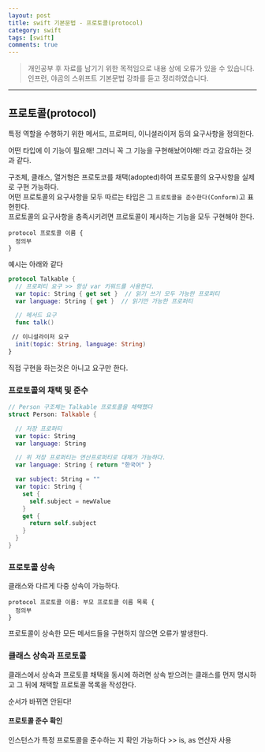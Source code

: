 ```yaml
---
layout: post
title: swift 기본문법 - 프로토콜(protocol)
category: swift
tags: [swift]
comments: true
---
```


> 개인공부 후 자료를 남기기 위한 목적임으로 내용 상에 오류가 있을 수 있습니다.    
인프런, 야곰의 스위프트 기본문법 강좌를 듣고 정리하였습니다.

<hr>

## 프로토콜(protocol)

특정 역할을 수행하기 위한 메서드, 프로퍼티, 이니셜라이저 등의 요구사항을 정의한다.

어떤 타입에 이 기능이 필요해! 그러니 꼭 그 기능을 구현해놨어야해! 라고 강요하는 것과 같다.

구조체, 클래스, 열거형은 프로토코를 채택(adopted)하여 프로토콜의 요구사항을 실제로 구현 가능하다.<br>
어떤 프로토콜의 요구사항을 모두 따르는 타입은 그 `프로토콜을 준수한다(Conform)`고 표현한다.<br>
프로토콜의 요구사항을 충족시키려면 프로토콜이 제시하는 기능을 모두 구현해야 한다.

```
protocol 프로토콜 이름 {
  정의부
}
```

예시는 아래와 같다

```swift
protocol Talkable {
  // 프로퍼티 요구 >> 항상 var 키워드를 사용한다.
  var topic: String { get set }  // 읽기 쓰기 모두 가능한 프로퍼티
  var language: String { get }  // 읽기만 가능한 프로퍼티

  // 메서드 요구
  func talk()

 // 이니셜라이저 요구
  init(topic: String, language: String)
}
```

직접 구현을 하는것은 아니고 요구만 한다.


### 프로토콜의 채택 및 준수

```swift
// Person 구조체는 Talkable 프로토콜을 채택했다
struct Person: Talkable {

  // 저장 프로퍼티
  var topic: String
  var language: String

  // 위 저장 프로퍼티는 연산프로퍼티로 대체가 가능하다.
  var language: String { return "한국어" }

  var subject: String = ""
  var topic: String {
    set {
      self.subject = newValue
    }
    get {
      return self.subject
    }
  }
}
```


### 프로토콜 상속

클래스와 다르게 다중 상속이 가능하다.

```
protocol 프로토콜 이름: 부모 프로토콜 이름 목록 {
  정의부
}
```

프로토콜이 상속한 모든 메서드들을 구현하지 않으면 오류가 발생한다.


### 클래스 상속과 프로토콜

클래스에서 상속과 프로토콜 채택을 동시에 하려면 상속 받으려는 클래스를 먼저 명시하고 그 뒤에 채택할 프로토콜 목록을 작성한다.

순서가 바뀌면 안된다!


#### 프로토콜 준수 확인

인스턴스가 특정 프로토콜을 준수하는 지 확인 가능하다 >> is, as 연산자 사용
